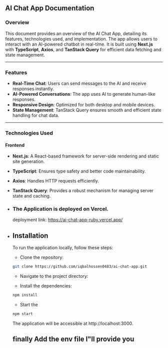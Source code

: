 ## AI Chat App Documentation

### Overview

This document provides an overview of the AI Chat App, detailing its features, technologies used, and implementation. The app allows users to interact with an AI-powered chatbot in real-time. It is built using **Next.js** with **TypeScript**, **Axios**, and **TanStack Query** for efficient data fetching and state management.

---

### Features

- **Real-Time Chat**: Users can send messages to the AI and receive responses instantly.
- **AI-Powered Conversations**: The app uses AI to generate human-like responses.
- **Responsive Design**: Optimized for both desktop and mobile devices.
- **State Management**: TanStack Query ensures smooth and efficient state handling for chat data.

---

### Technologies Used

#### Frontend

- **Next.js**: A React-based framework for server-side rendering and static site generation.
- **TypeScript**: Ensures type safety and better code maintainability.
- **Axios**: Handles HTTP requests efficiently.
- **TanStack Query**: Provides a robust mechanism for managing server state and caching.

- ### The Application is deployed on Vercel.

  deployment link: https://ai-chat-app-ruby.vercel.app/

- ## Installation

  To run the application locally, follow these steps:

  - Clone the repository:

  ```bash
  git clone https://github.com/iqbalhossen0483/ai-chat-app.git
  ```

  - Navigate to the project directory:

  - Install the dependencies:

  ```bash
  npm install
  ```

  - Start the

  ```bash
  npm start
  ```

  The application will be accessible at http://localhost:3000.

  ## finally Add the env file I"ll provide you
